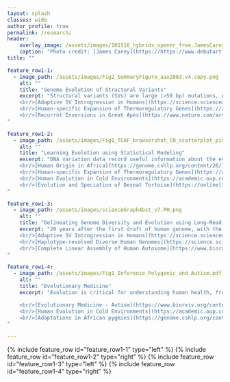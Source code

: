 ```yaml
---
layout: splash
classes: wide
author_profile: true
permalink: /research/
header:
    overlay_image: /assets/images/101516_hybrids_opener_free.JamesCarey.v5.png
    caption: "Photo credit: [James Carey](https://https://www.debutart.com/artist/james-carey)"
title: ""

feature_row1-1:
  - image_path: /assets/images/Fig2_SummaryFigure_aax2083.v4.copy.png
    alt: ""
    title: "Genome Evolution of Structural Variants"
    excerpt: "Structural variants (SVs) are large (>50 bp) mutations, e.g., deletions, insertions, and inversions, that more likely change phenotypes than single nucleotide variants (SNVs) and, thus, are subject to natural selection and important in evolution. I use long-read sequencing to resolve complex SVs, apply phylogenetic and population genetic methods to infer their evolutionary histories, and design statistical models to determine their functional significance in organisms.
    <br/>[Adaptive SV Introgression in Humans](https://science.sciencemag.org/content/366/6463/eaax2083){: .btn .btn--info .btn--small}
    <br/>[Human-specific Expansion of Thermoregulatory Genes](https://assets.researchsquare.com/files/rs-77798/v1_stamped.pdf){: .btn .btn--info .btn--small}
    <br/>[Recurrnt Inversions in Great Apes](https://www.nature.com/articles/s41588-020-0646-x){: .btn .btn--info .btn--small}
"

feature_row1-2:
  - image_path: /assets/images/Fig1_TCAF_browsershot_CN_scatterplot_pieChart.HGDP.v6.png
    alt: ""
    title: "Learning Evolution using Statistical Modeling"
    excerpt: "DNA variation data record useful information about the evolution of organisms. I design and apply quantitative and statistical methods to reconstruct the evolutionary history in human and nonhuman primates as well as other organisms. Understanding evolution is a critical step towards understanding the biological world that we live in and helps us to understand the past and predict the future.
    <br/>[Human Origin in Africa](https://genome.cshlp.org/content/26/3/291.short){: .btn .btn--info .btn--small}
    <br/>[Human-specific Expansion of Thermoregulatory Genes](https://assets.researchsquare.com/files/rs-77798/v1_stamped.pdf){: .btn .btn--info .btn--small}
    <br/>[Human Evolution in Cold Environments](https://academic.oup.com/mbe/article/34/11/2913/4098817?login=true){: .btn .btn--info .btn--small}
    <br/>[Evolution and Speciation of Deseat Tortoise](https://onlinelibrary.wiley.com/doi/full/10.1002/ece3.1865){: .btn .btn--info .btn--small}
"

feature_row1-3:
  - image_path: /assets/images/scienceGraphAbst_v7.PH.png
    alt: ""
    title: "Delineating Genome Diversity and Evolution using Long-Read Sequencing"
    excerpt: "20 years after the first draft of human genome, with the recent development of long-read sequencing, we now finally have the ability to assemble diploid genomes and study complex genomic regions for the first time. As part of efforts from the Human Genome Structural Variation and Human Pangenome Reference Consortia, my research program leverages these resources to better capture the genetic diversity of our species, especially in regions of more complex forms of variation that short-read data cannot ascertain. 
    <br/>[Adaptive SV Introgression in Humans](https://science.sciencemag.org/content/366/6463/eaax2083){: .btn .btn--info .btn--small}
    <br/>[Haplotype-resolved Diverse Human Genomes](https://science.sciencemag.org/content/early/2021/02/24/science.abf7117){: .btn .btn--info .btn--small}
    <br/>[Complete Linear Assembly of Human Autosome](https://www.biorxiv.org/content/10.1101/2020.09.08.285395v1.full){: .btn .btn--info .btn--small}
"

feature_row1-4:
  - image_path: /assets/images/Fig1_Inference_Polygenic_and_Autism.pdf.v3.png
    alt: ""
    title: "Evolutionary Medicine"
    excerpt: "Evolution is critical for understanding human health, from how populations adapt to different environmental niches and against pathogens to the genetic predisposition to diseases. Using population genetics methods, we identified genetic variants that may affect bone and muscle synthesis in African pygmies as well as those involved in fat metabolism that could contribute to the cold adaptation in Siberian hunter–gatherers. In a large cohort of autism families, we demonstrated that ultra-rare likely-gene disruptive (LGD) variants in probands are significantly younger than those same type of variants in siblings and that many such variants are under strong purifying selection and act on a distinct set of genes not yet associated with autism.

    <br/>[Evolutionary Medicine - Autism](https://www.biorxiv.org/content/10.1101/2020.02.10.932327v1.full){: .btn .btn--info .btn--small}
    <br/>[Human Evolution in Cold Environments](https://academic.oup.com/mbe/article/34/11/2913/4098817?login=true){: .btn .btn--info .btn--small}
    <br/>[Adaptations in African pygmies](https://genome.cshlp.org/content/26/3/279.short){: .btn .btn--info .btn--small}
"

---
```


{% include feature_row id="feature_row1-1" type="left" %}
{% include feature_row id="feature_row1-2" type="right" %}
{% include feature_row id="feature_row1-3" type="left" %}
{% include feature_row id="feature_row1-4" type="right" %}
<br/>
